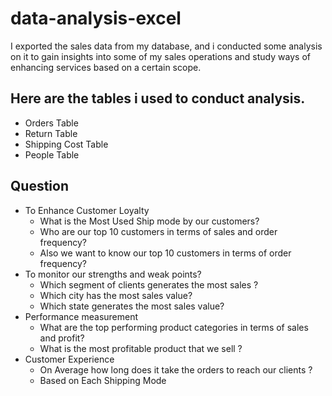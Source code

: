 # data-analysis-excel
I exported the sales data from my database, and i conducted some analysis on it to gain insights into some of my sales operations and study ways of enhancing services based on a certain scope.

## Here are the tables i used to conduct analysis. 
- Orders Table
- Return Table 
- Shipping Cost Table 
- People Table

## Question
 - To Enhance Customer Loyalty
     -  What is the Most Used Ship mode by our customers?
     -  Who are our top 10 customers in terms of sales and order frequency?
     -  Also we want to know our top 10 customers in terms of order frequency?
- To monitor our strengths and weak points?
     - Which segment of clients generates the most sales ?
     - Which city has the most sales value?
     - Which state generates the most sales value?
 - Performance measurement
     - What are the top performing product categories in terms of sales and profit?
     - What is the most profitable product that we sell ?
- Customer Experience
   - On Average how long does it take the orders to reach our clients ?
   - Based on Each Shipping Mode

